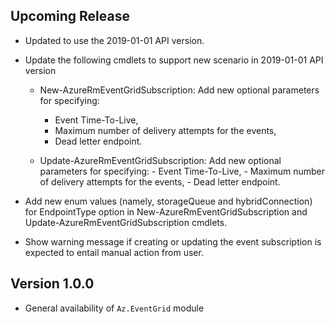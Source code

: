 <!--
    Please leave this section at the top of the change log.

    Changes for the upcoming release should go under the section titled "Upcoming Release", and should adhere to the following format:

    ## Upcoming Release
    * Overview of change #1
        - Additional information about change #1
    * Overview of change #2
        - Additional information about change #2
        - Additional information about change #2
    * Overview of change #3
    * Overview of change #4
        - Additional information about change #4

    ## YYYY.MM.DD - Version X.Y.Z (Previous Release)
    * Overview of change #1
        - Additional information about change #1
-->
## Upcoming Release

* Updated to use the 2019-01-01 API version.

* Update the following cmdlets to support new scenario in 2019-01-01 API version
    - New-AzureRmEventGridSubscription: Add new optional parameters for specifying:
        - Event Time-To-Live,
        - Maximum number of delivery attempts for the events,
        - Dead letter endpoint.

	- Update-AzureRmEventGridSubscription: Add new optional parameters for specifying:
            - Event Time-To-Live,
            - Maximum number of delivery attempts for the events,
            - Dead letter endpoint.


* Add new enum values (namely, storageQueue and hybridConnection) for EndpointType option in New-AzureRmEventGridSubscription and Update-AzureRmEventGridSubscription cmdlets.

* Show warning message if creating or updating the event subscription is expected to entail manual action from user.


## Version 1.0.0
* General availability of `Az.EventGrid` module